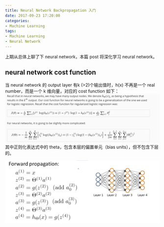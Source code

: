 ```yaml
---
title: Neural Network Backpropagation 入门
date: 2017-09-23 17:20:00
categories:
- Machine Learning
tags:
- Machine Learning
- Neural Network
---
```


上期从总体上聊了下 neural network，本篇 post 将深化学习 neural network。

## neural network cost function
当 neural network 的 output layer 有k (>2)个输出值时，h(x) 不再是一个 real number，而是一个 k 维向量，对应的 cost function 如下：
![](/assets/images/ml/week5/cost-function.jpeg)
其中正则化表达式中的 theta，包含本层的偏置单元（bias units），但不包含下层的。


![](/assets/images/ml/week5/forward-propagation.jpeg)
